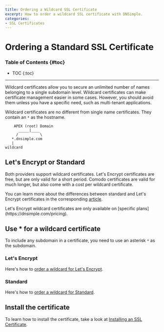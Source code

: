 ```yaml
---
title: Ordering a Wildcard SSL Certificate
excerpt: How to order a wildcard SSL certificate with DNSimple.
categories:
- SSL Certificates
---
```


# Ordering a Standard SSL Certificate

### Table of Contents {#toc}

* TOC
{:toc}

---

Wildcard certificates allow you to secure an unlimited number of names belonging to a single subdomain level. Wildcard certificates can make certificate management easier in some cases. However, you should avoid them unless you have a specific need, such as multi-tenant applications.

Wildcard certificates are no different from single name certificates. They contain an `*` as the hostname.

```
    APEX (root) Domain
      _____|____
     /          \
   *.dnsimple.com
   |
wildcard
```

## Let's Encrypt or Standard

Both providers support wildcard certificates. Let's Encrypt certificates are free, but are only valid for a short period. Comodo certificates are valid for much longer, but also come with a cost per wildcard certificate.

You can learn more about the differences between standard and Let's Encrypt certificates in the corresponding [article](/articles/standard-vs-letsencrypt/).

<info>
Let's Encrypt wildcard certificates are only available on [specific plans](https://dnsimple.com/pricing).
</info>

## Use * for a wildcard certificate

To include any subdomain in a certificate, you need to use an asterisk `*` as the subdomain.

### Let's Encrypt

Here's how to [order a wildcard for Let's Encrypt](/articles/ordering-lets-encrypt-certificate/).

### Standard

Here's how to [order a wildcard for Standard](/articles/ordering-standard-certificate/).

## Install the certificate

To learn how to install the certificate, take a look at [Installing an SSL Certificate](/articles/installing-ssl-certificate/).
